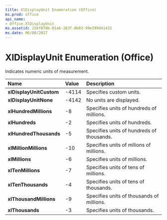 ```yaml
---
title: XlDisplayUnit Enumeration (Office)
ms.prod: office
api_name:
- Office.XlDisplayUnit
ms.assetid: 156f8f0b-01a6-283f-8b03-99e599d41431
ms.date: 06/08/2017
---
```



# XlDisplayUnit Enumeration (Office)

Indicates numeric units of measurement.



|Name|Value|Description|
|:-----|:-----|:-----|
|**xlDisplayUnitCustom**|-4114|Specifies custom units.|
|**xlDisplayUnitNone**|-4142|No units are displayed.|
|**xlHundredMillions**|-8|Specifies units of hundreds of millions.|
|**xlHundreds**|-2|Specifies units of hundreds.|
|**xlHundredThousands**|-5|Specifies units of hundreds of thousands.|
|**xlMillionMillions**|-10|Specifies units of mllions of millions.|
|**xlMillions**|-6|Specifies units of millions.|
|**xlTenMillions**|-7|Specifies units of tens of millions.|
|**xlTenThousands**|-4|Specifies units of tens of thousands.|
|**xlThousandMillions**|-9|Specifies units of thousands of millions.|
|**xlThousands**|-3|Specifies units of thousands.|


